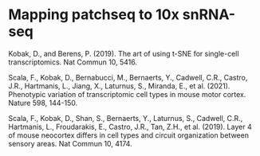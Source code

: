 # Mapping patchseq to 10x snRNA-seq

Kobak, D., and Berens, P. (2019). The art of using t-SNE for single-cell transcriptomics. Nat Commun 10, 5416.

Scala, F., Kobak, D., Bernabucci, M., Bernaerts, Y., Cadwell, C.R., Castro, J.R., Hartmanis, L., Jiang, X., Laturnus, S., Miranda, E., et al. (2021). Phenotypic variation of transcriptomic cell types in mouse motor cortex. Nature 598, 144-150.

Scala, F., Kobak, D., Shan, S., Bernaerts, Y., Laturnus, S., Cadwell, C.R., Hartmanis, L., Froudarakis, E., Castro, J.R., Tan, Z.H., et al. (2019). Layer 4 of mouse neocortex differs in cell types and circuit organization between sensory areas. Nat Commun 10, 4174.
